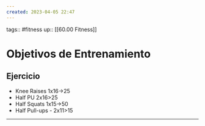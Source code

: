 ```yaml
---
created: 2023-04-05 22:47
---
```

tags:: #fitness
up:: [[60.00 Fitness]]
# Objetivos de Entrenamiento

## Ejercicio
- Knee Raises 1x16->25
- Half PU 2x16>25
- Half Squats 1x15->50
- Half Pull-ups - 2x11>15

___
